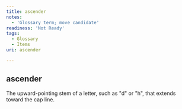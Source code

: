 ```yaml
---
title: ascender
notes:
  - 'Glossary term; move candidate'
readiness: 'Not Ready'
tags:
  - Glossary
  - Items
uri: ascender

---
```

## ascender

The upward-pointing stem of a letter, such as "d" or "h", that extends toward the cap line.

